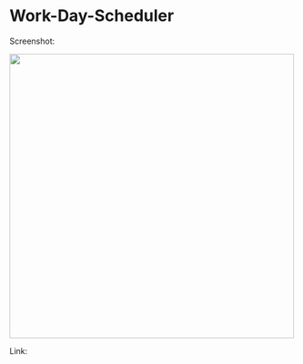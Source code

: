 # Work-Day-Scheduler









Screenshot: <div>
  <img src="scheduler .jpg" width="500px"/> 
</div>


Link: 